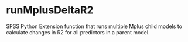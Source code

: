 runMplusDeltaR2
===============

SPSS Python Extension function that runs multiple Mplus child models to calculate changes in R2 for all predictors in a parent model.
